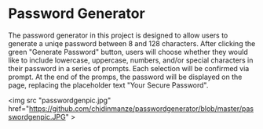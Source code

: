 # Password Generator

The password generator in this project is designed to allow users to generate a uniqe password between 8 and 128 characters. After clicking the green "Generate Password" button, users will choose whether they would like to include lowercase, uppercase, numbers, and/or special characters in their password in a series of prompts. Each selection will be confirmed via prompt. At the end of the promps, the password will be displayed on the page, replacing the placeholder text "Your Secure Password".

<img src "passwordgenpic.jpg" href="https://github.com/chidinmanze/passwordgenerator/blob/master/passwordgenpic.JPG" >
